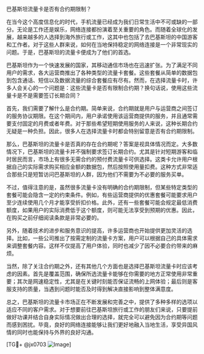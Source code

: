 巴基斯坦流量卡是否有合约期限制？

在当今这个高度信息化的时代，手机流量已经成为我们日常生活中不可或缺的一部分。无论是工作还是娱乐，网络连接都扮演着至关重要的角色。而随着全球化的发展，越来越多的人选择到海外旅行或工作，这其中也包括了去巴基斯坦的中国游客和工作者。对于这些人群来说，如何在当地保持稳定的网络连接是一个非常现实的问题。于是，巴基斯坦的流量卡便成为了他们的首选。

巴基斯坦作为一个快速发展的国家，其移动通信市场也在迅速扩张。为了满足不同用户的需求，各大运营商推出了各种类型的流量卡套餐。这些套餐从简单的数据包到包含通话、短信以及数据流量的综合套餐应有尽有。然而，在选择流量卡时，许多人会关心的一个问题是：这些流量卡是否有限制合约期？换句话说，使用这些流量卡是不是需要签订长期合同？

首先，我们需要了解什么是合约期。简单来说，合约期就是用户与运营商之间签订的服务协议期限。在这个期间内，用户承诺使用该运营商提供的服务，并且通常需要支付固定的月费或者年费。对于那些希望短期使用服务的人来说，这种长期合约无疑是一种负担。因此，很多人在选择流量卡时都会特别留意是否有合约期限制。

那么，巴基斯坦的流量卡是否真的存在合约期呢？答案是视具体情况而定。大多数情况下，巴基斯坦的流量卡并不强制要求签订长期合约。尤其是针对短期游客和临时居民而言，市场上有很多无需合约的预付费流量卡可供选择。这类卡允许用户根据自己的实际需求购买相应金额的数据包，然后按照使用量扣费。这种方式非常适合那些只是短暂访问巴基斯坦的人群，因为他们不需要为不必要的服务买单。

不过，值得注意的是，虽然很多流量卡没有明确的合约期限制，但某些特定类型的套餐可能会隐含一定的约束条件。例如，有些运营商提供的优惠套餐可能要求用户至少连续使用几个月才能享受折扣价格。此外，还有一些套餐可能会规定最低消费额度，如果用户的实际消费低于这个额度，则可能无法享受到预期的优惠。因此，在购买之前仔细阅读条款是非常必要的。

另外，随着技术的进步和服务意识的提高，许多运营商也开始提供更加灵活的选择。比如，一些公司推出了按需定制的流量卡方案，用户可以根据自己的具体需求来调整套餐内容。这样不仅提高了用户体验，同时也减少了因不必要合约带来的麻烦。

当然，除了关注合约期之外，还有其他几个方面也是选择巴基斯坦流量卡时应该考虑的因素。首先是覆盖范围，确保所选流量卡能够在你需要的地方正常使用非常重要；其次是网速稳定性，尤其是在关键时刻能否保证流畅的上网体验；最后则是客服支持的质量，当遇到问题时能否及时得到解决直接影响到整体满意度。

总之，巴基斯坦的流量卡市场正在不断发展和完善之中，提供了多种多样的选项以适应不同的客户需求。对于想要前往巴基斯坦旅行或工作的朋友们来说，只要提前做好功课并结合自身实际情况做出合理的选择，就完全可以避免因为合约期等问题而感到困扰。毕竟，良好的网络连接能够让我们更好地融入当地生活，享受异国风情的同时也能保持与外界的良好沟通。

[TG💪+ @jx0703 ![Image](https://github.com/user-attachments/assets/dbca1d08-cadb-493c-b0ec-ad6f7a83f270)]